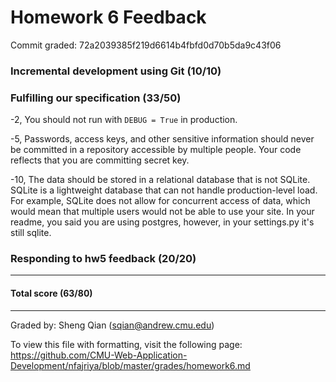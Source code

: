 Homework 6 Feedback
==================

Commit graded: 72a2039385f219d6614b4fbfd0d70b5da9c43f06

### Incremental development using Git (10/10)

### Fulfilling our specification (33/50)

-2, You should not run with `DEBUG = True` in production.

-5, Passwords, access keys, and other sensitive information should never be committed in a repository accessible by multiple people. Your code reflects that you are committing secret key.

-10, The data should be stored in a relational database that is not SQLite. SQLite is a lightweight database that can not handle production-level load. For example, SQLite does not allow for concurrent access of data, which would mean that multiple users would not be able to use your site. In your readme, you said you are using postgres, however, in your settings.py it's still sqlite.

### Responding to hw5 feedback (20/20)

---
#### Total score (63/80)
---
Graded by: Sheng Qian (sqian@andrew.cmu.edu)

To view this file with formatting, visit the following page: https://github.com/CMU-Web-Application-Development/nfajriya/blob/master/grades/homework6.md

